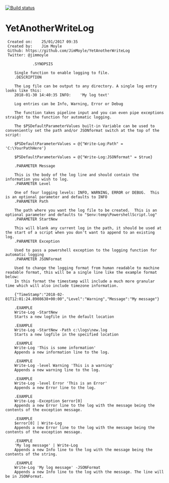 [![Build status](https://ci.appveyor.com/api/projects/status/bio64jgm5edcte50?svg=true)](https://ci.appveyor.com/project/JimMoyle/yetanotherwritelog)
# YetAnotherWriteLog


	 Created on:   	25/01/2017 09:35
	 Created by:   	Jim Moyle
	 Github: https://github.com/JimMoyle/YetAnotherWriteLog
	 Twitter: @jimmoyle

                .SYNOPSIS

        Single function to enable logging to file.
        .DESCRIPTION

        The Log file can be output to any directory. A single log entry looks like this:
        2018-01-30 14:40:35 INFO:    'My log text'

        Log entries can be Info, Warning, Error or Debug

        The function takes pipeline input and you can even pipe exceptions straight to the function for automatic logging.

        The $PSDefaultParameterValues built-in Variable can be used to conveniently set the path and/or JSONformat switch at the top of the script:

        $PSDefaultParameterValues = @{"Write-Log:Path" = 'C:\YourPathHere'}

        $PSDefaultParameterValues = @{"Write-Log:JSONformat" = $true}

        .PARAMETER Message

        This is the body of the log line and should contain the information you wish to log.
        .PARAMETER Level

        One of four logging levels: INFO, WARNING, ERROR or DEBUG.  This is an optional parameter and defaults to INFO
        .PARAMETER Path

        The path where you want the log file to be created.  This is an optional parameter and defaults to "$env:temp\PowershellScript.log"
        .PARAMETER StartNew

        This will blank any current log in the path, it should be used at the start of a script when you don't want to append to an existing log.
        .PARAMETER Exception

        Used to pass a powershell exception to the logging function for automatic logging
        .PARAMETER JSONFormat

        Used to change the logging format from human readable to machine readable format, this will be a single line like the example format below:
        In this format the timestamp will include a much more granular time which will also include timezone information.

        {"TimeStamp":"2018-02-01T12:01:24.8908638+00:00","Level":"Warning","Message":"My message"}

        .EXAMPLE
        Write-Log -StartNew
        Starts a new logfile in the default location

        .EXAMPLE
        Write-Log -StartNew -Path c:\logs\new.log
        Starts a new logfile in the specified location

        .EXAMPLE
        Write-Log 'This is some information'
        Appends a new information line to the log.

        .EXAMPLE
        Write-Log -level Warning 'This is a warning'
        Appends a new warning line to the log.

        .EXAMPLE
        Write-Log -level Error 'This is an Error'
        Appends a new Error line to the log.

        .EXAMPLE
        Write-Log -Exception $error[0]
        Appends a new Error line to the log with the message being the contents of the exception message.

        .EXAMPLE
        $error[0] | Write-Log
        Appends a new Error line to the log with the message being the contents of the exception message.

        .EXAMPLE
        'My log message' | Write-Log
        Appends a new Info line to the log with the message being the contents of the string.

        .EXAMPLE
        Write-Log 'My log message' -JSONFormat
        Appends a new Info line to the log with the message. The line will be in JSONFormat.